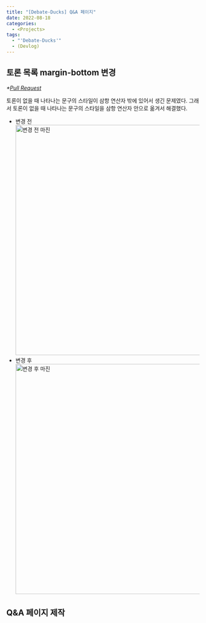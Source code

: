 ```yaml
---
title: "[Debate-Ducks] Q&A 페이지"
date: 2022-08-18
categories:
  - <Projects>
tags:
  - "'Debate-Ducks'"
  - (Devlog)
---
```


## 토론 목록 margin-bottom 변경

_\*[Pull Request](https://github.com/SuSang-YuHee/Debate-Ducks-Client/pull/112)_

토론이 없을 때 나타나는 문구의 스타일이 삼항 연산자 밖에 있어서 생긴 문제였다. 그래서 토론이 없을 때 나타나는 문구의 스타일을 삼항 연산자 안으로 옮겨서 해결했다.

- 변경 전
  <img width="600" alt="변경 전 마진" src="https://user-images.githubusercontent.com/84524514/185164430-85ecdff0-63a0-45d8-9494-4da927626453.png">
- 변경 후
  <img width="600" alt="변경 후 마진" src="https://user-images.githubusercontent.com/84524514/185164501-f478ce90-3260-411c-90f4-724069713e31.png">

## Q&A 페이지 제작
